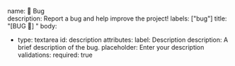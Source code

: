 name: 🐛 Bug  
description: Report a bug and help improve the project!
labels: ["bug"]
title: "[BUG 🐞] <description>"
body:
  - type: textarea
    id: description
    attributes:
      label: Description
      description: A brief description of the bug.
      placeholder: Enter your description
    validations:
      required: true